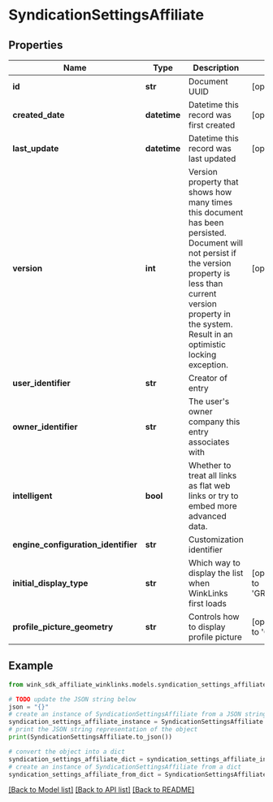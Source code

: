 # SyndicationSettingsAffiliate


## Properties

Name | Type | Description | Notes
------------ | ------------- | ------------- | -------------
**id** | **str** | Document UUID | [optional] 
**created_date** | **datetime** | Datetime this record was first created | [optional] 
**last_update** | **datetime** | Datetime this record was last updated | [optional] 
**version** | **int** | Version property that shows how many times this document has been persisted. Document will not persist if the version property is less than current version property in the system. Result in an optimistic locking exception. | [optional] 
**user_identifier** | **str** | Creator of entry | 
**owner_identifier** | **str** | The user&#39;s owner company this entry associates with | 
**intelligent** | **bool** | Whether to treat all links as flat web links or try to embed more advanced data. | 
**engine_configuration_identifier** | **str** | Customization identifier | 
**initial_display_type** | **str** | Which way to display the list when WinkLinks first loads | [optional] [default to 'GRID_COLUMNS']
**profile_picture_geometry** | **str** | Controls how to display profile picture | [optional] [default to 'CIRCLE']

## Example

```python
from wink_sdk_affiliate_winklinks.models.syndication_settings_affiliate import SyndicationSettingsAffiliate

# TODO update the JSON string below
json = "{}"
# create an instance of SyndicationSettingsAffiliate from a JSON string
syndication_settings_affiliate_instance = SyndicationSettingsAffiliate.from_json(json)
# print the JSON string representation of the object
print(SyndicationSettingsAffiliate.to_json())

# convert the object into a dict
syndication_settings_affiliate_dict = syndication_settings_affiliate_instance.to_dict()
# create an instance of SyndicationSettingsAffiliate from a dict
syndication_settings_affiliate_from_dict = SyndicationSettingsAffiliate.from_dict(syndication_settings_affiliate_dict)
```
[[Back to Model list]](../README.md#documentation-for-models) [[Back to API list]](../README.md#documentation-for-api-endpoints) [[Back to README]](../README.md)


